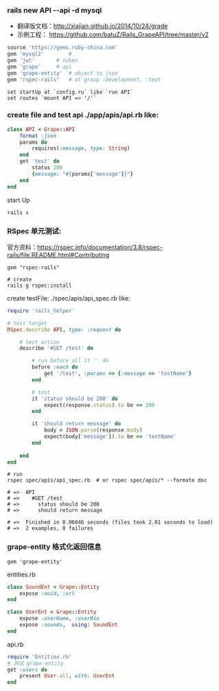 ### rails new API --api -d mysql
- 翻译版文档：http://xiajian.github.io/2014/10/24/grade
- 示例工程： https://github.com/batuZ/Rails_GrapeAPI/tree/master/v2
```ruby
source 'https://gems.ruby-china.com'
gem 'mysql2'		#
gem 'jwt'		# token
gem 'grape'		# api
gem 'grape-entity'	# object to json
gem "rspec-rails"  	# at group :development, :test
```
```
set startUp at `config.ru` like `run API`
set routes `mount API => '/'`
```

### create file and test api ./app/apis/api.rb like:
```ruby
class API < Grape::API
	format :json
	params do
		requires(:message, type: String) 
	end
	get 'test' do
		status 200
		{message: "#{params['message']}"}
	end
end
```
start Up
```
rails s
```

### RSpec 单元测试:
官方资料：https://rspec.info/documentation/3.8/rspec-rails/file.README.html#Contributing
```
gem "rspec-rails"

# create
rails g rspec:install
```
create testFile: ./spec/apis/api_spec.rb like:
```ruby
require 'rails_helper'

# test target
RSpec.describe API, type: :request do

	# test action
	describe '#GET /test' do

		# run before all it '' do
 		before :each do
			get '/test', :params => {:message => 'testName'}
		end

		# test
		it 'status should be 200' do
			expect(response.status).to be == 200
		end

		it 'should return message' do
			body = JSON.parse(response.body)
			expect(body['message']).to be == 'testName'
		end
		
	end
end
```
```
# run
rspec spec/apis/api_spec.rb  # or rspec spec/apis/* --formate doc

# =>  API
# =>    #GET /test
# =>      status should be 200
# =>      should return message

# =>  Finished in 0.06046 seconds (files took 2.01 seconds to load)
# =>  2 examples, 0 failures
```

### grape-entity 格式化返回信息
`gem 'grape-entity'`

entities.rb
```ruby
class SoundEnt < Grape::Entity
	expose :uuid, :url
end

class UserEnt < Grape::Entity
	expose :userName, :userBio
	expose :sounds,  using: SoundEnt 
end
```
api.rb
```ruby
require 'Entities.rb'
# 测试 grape-entity
get :users do
	present User.all, with: UserEnt
end
```
